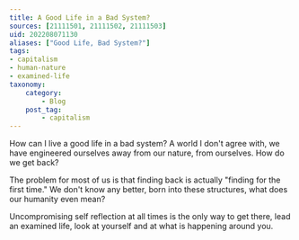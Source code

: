 ```yaml
---
title: A Good Life in a Bad System?
sources: [21111501, 21111502, 21111503]
uid: 202208071130
aliases: ["Good Life, Bad System?"]
tags: 
- capitalism
- human-nature
- examined-life
taxonomy:
    category:
        - Blog
    post_tag:
        - capitalism
---
```


How can I live a good life in a bad system? A world I don't agree with, we have engineered ourselves away from our nature, from ourselves. How do we get back?

The problem for most of us is that finding back is actually "finding for the first time." We don't know any better, born into these structures, what does our humanity even mean?

Uncompromising self reflection at all times is the only way to get there, lead an examined life, look at yourself and at what is happening around you.